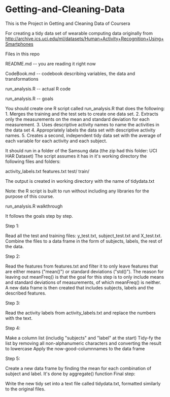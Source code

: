 # Getting-and-Cleaning-Data
This is the Project in Getting and Cleaning Data of Coursera


For creating a tidy data set of wearable computing data originally from http://archive.ics.uci.edu/ml/datasets/Human+Activity+Recognition+Using+Smartphones

Files in this repo

README.md -- you are reading it right now

CodeBook.md -- codebook describing variables, the data and transformations

run_analysis.R -- actual R code
 

run_analysis.R -- goals

You should create one R script called run_analysis.R that does the following: 1. Merges the training and the test sets to create one data set. 2. Extracts only the measurements on the mean and standard deviation for each measurement. 3. Uses descriptive activity names to name the activities in the data set 4. Appropriately labels the data set with descriptive activity names. 5. Creates a second, independent tidy data set with the average of each variable for each activity and each subject.

It should run in a folder of the Samsung data (the zip had this folder: UCI HAR Dataset) The script assumes it has in it's working directory the following files and folders:

activity_labels.txt
features.txt
test/
train/

The output is created in working directory with the name of tidydata.txt

Note: the R script is built to run without including any libraries for the purpose of this course.

run_analysis.R walkthrough

It follows the goals step by step.

Step 1:

Read all the test and training files: y_test.txt, subject_test.txt and X_test.txt.
Combine the files to a data frame in the form of subjects, labels, the rest of the data.

Step 2:

Read the features from features.txt and filter it to only leave features that are either means ("mean()") or standard deviations ("std()"). The reason for leaving out meanFreq() is that the goal for this step is to only include means and standard deviations of measurements, of which meanFreq() is neither.
A new data frame is then created that includes subjects, labels and the described features.

Step 3:

Read the activity labels from activity_labels.txt and replace the numbers with the text.

Step 4:

Make a column list (includig "subjects" and "label" at the start)
Tidy-fy the list by removing all non-alphanumeric characters and converting the result to lowercase
Apply the now-good-columnnames to the data frame

Step 5:

Create a new data frame by finding the mean for each combination of subject and label. It's done by aggregate() function
Final step:

Write the new tidy set into a text file called tidydata.txt, formatted similarly to the original files.
